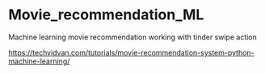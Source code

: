 # Movie_recommendation_ML
Machine learning movie recommendation working with tinder swipe action

https://techvidvan.com/tutorials/movie-recommendation-system-python-machine-learning/
